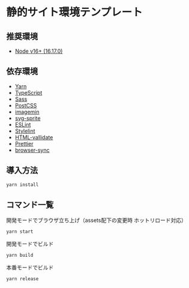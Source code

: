 # 静的サイト環境テンプレート

## 推奨環境

- [Node v16+ (16.17.0)](https://nodejs.org/en/)

## 依存環境

- [Yarn](https://yarnpkg.com/)
- [TypeScript](https://www.typescriptlang.org/)
- [Sass](https://sass-lang.com/)
- [PostCSS](https://postcss.org/)
- [imagemin](https://github.com/imagemin/imagemin#readme)
- [svg-sprite](https://github.com/svg-sprite/svg-sprite#readme)
- [ESLint](https://eslint.org/)
- [Stylelint](https://stylelint.io/)
- [HTML-vallidate](https://html-validate.org/)
- [Prettier](https://prettier.io/)
- [browser-sync](https://browsersync.io/)

## 導入方法


```bash
yarn install
```

## コマンド一覧

開発モードでブラウザ立ち上げ（assets配下の変更時 ホットリロード対応）

```bash
yarn start
```

開発モードでビルド

```bash
yarn build
```

本番モードでビルド

```bash
yarn release
```
